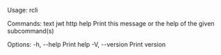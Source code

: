 Usage: rcli <COMMAND>

Commands:
  text
  jwt
  http
  help  Print this message or the help of the given subcommand(s)

Options:
  -h, --help     Print help
  -V, --version  Print version
